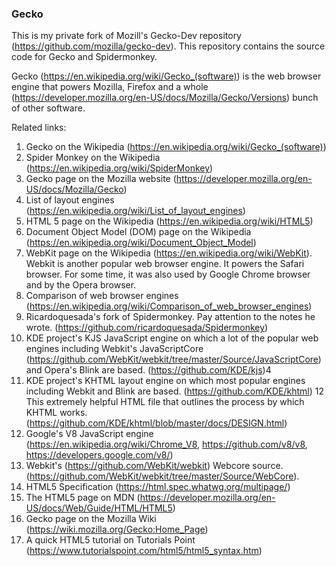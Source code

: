 ### Gecko

This is my private fork of Mozill's Gecko-Dev repository (https://github.com/mozilla/gecko-dev). This repository contains the source code for Gecko and Spidermonkey.

Gecko (https://en.wikipedia.org/wiki/Gecko_(software)) is the web browser engine that powers Mozilla, Firefox and a whole (https://developer.mozilla.org/en-US/docs/Mozilla/Gecko/Versions) bunch of other software.


Related links:
1. Gecko on the Wikipedia (https://en.wikipedia.org/wiki/Gecko_(software))
2. Spider Monkey on the Wikipedia (https://en.wikipedia.org/wiki/SpiderMonkey)
3. Gecko page on the Mozilla website (https://developer.mozilla.org/en-US/docs/Mozilla/Gecko)
4. List of layout engines (https://en.wikipedia.org/wiki/List_of_layout_engines)
5. HTML 5 page on the Wikipedia (https://en.wikipedia.org/wiki/HTML5)
6. Document Object Model (DOM) page on the Wikipedia (https://en.wikipedia.org/wiki/Document_Object_Model)
7. WebKit page on the Wikipedia (https://en.wikipedia.org/wiki/WebKit). Webkit is another popular web browser engine. It powers the Safari browser. For some time, it was also used by Google Chrome browser and by the Opera browser.
8. Comparison of web browser engines (https://en.wikipedia.org/wiki/Comparison_of_web_browser_engines)
9. Ricardoquesada's fork of Spidermonkey. Pay attention to the notes he wrote. (https://github.com/ricardoquesada/Spidermonkey)
10. KDE project's KJS JavaScript engine on which a lot of the popular web engines including Webkit's JavaScriptCore (https://github.com/WebKit/webkit/tree/master/Source/JavaScriptCore) and Opera's Blink are based. (https://github.com/KDE/kjs)4
11. KDE project's KHTML layout engine on which most popular engines including Webkit and Blink are based. (https://github.com/KDE/khtml)
12 This extremely helpful HTML file that outlines the process by which KHTML works. (https://github.com/KDE/khtml/blob/master/docs/DESIGN.html)
12. Google's V8 JavaScript engine (https://en.wikipedia.org/wiki/Chrome_V8, https://github.com/v8/v8, https://developers.google.com/v8/)
13. Webkit's (https://github.com/WebKit/webkit) Webcore source. (https://github.com/WebKit/webkit/tree/master/Source/WebCore).
14. HTML5 Specification (https://html.spec.whatwg.org/multipage/)
15. The HTML5 page on MDN (https://developer.mozilla.org/en-US/docs/Web/Guide/HTML/HTML5)
16. Gecko page on the Mozilla Wiki (https://wiki.mozilla.org/Gecko:Home_Page)
17. A quick HTML5 tutorial on Tutorials Point (https://www.tutorialspoint.com/html5/html5_syntax.htm)
